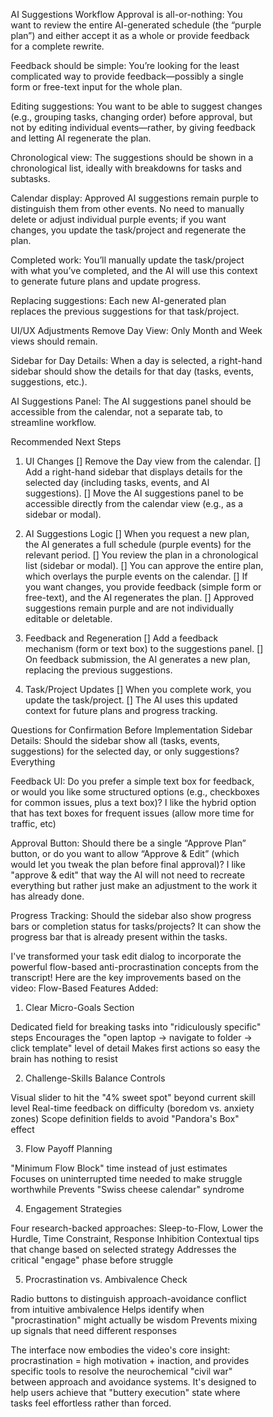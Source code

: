 AI Suggestions Workflow
Approval is all-or-nothing:
You want to review the entire AI-generated schedule (the “purple plan”) and either accept it as a whole or provide feedback for a complete rewrite.

Feedback should be simple:
You’re looking for the least complicated way to provide feedback—possibly a single form or free-text input for the whole plan.

Editing suggestions:
You want to be able to suggest changes (e.g., grouping tasks, changing order) before approval, but not by editing individual events—rather, by giving feedback and letting AI regenerate the plan.

Chronological view:
The suggestions should be shown in a chronological list, ideally with breakdowns for tasks and subtasks.

Calendar display:
Approved AI suggestions remain purple to distinguish them from other events. No need to manually delete or adjust individual purple events; if you want changes, you update the task/project and regenerate the plan.

Completed work:
You’ll manually update the task/project with what you’ve completed, and the AI will use this context to generate future plans and update progress.

Replacing suggestions:
Each new AI-generated plan replaces the previous suggestions for that task/project.

UI/UX Adjustments
Remove Day View:
Only Month and Week views should remain.

Sidebar for Day Details:
When a day is selected, a right-hand sidebar should show the details for that day (tasks, events, suggestions, etc.).

AI Suggestions Panel:
The AI suggestions panel should be accessible from the calendar, not a separate tab, to streamline workflow.

Recommended Next Steps
1. UI Changes
[] Remove the Day view from the calendar.
[] Add a right-hand sidebar that displays details for the selected day (including tasks, events, and AI suggestions).
[] Move the AI suggestions panel to be accessible directly from the calendar view (e.g., as a sidebar or modal).

2. AI Suggestions Logic
[] When you request a new plan, the AI generates a full schedule (purple events) for the relevant period.
[] You review the plan in a chronological list (sidebar or modal).
[] You can approve the entire plan, which overlays the purple events on the calendar.
[] If you want changes, you provide feedback (simple form or free-text), and the AI regenerates the plan.
[] Approved suggestions remain purple and are not individually editable or deletable.

3. Feedback and Regeneration
[] Add a feedback mechanism (form or text box) to the suggestions panel.
[] On feedback submission, the AI generates a new plan, replacing the previous suggestions.

4. Task/Project Updates
[] When you complete work, you update the task/project.
[] The AI uses this updated context for future plans and progress tracking.

Questions for Confirmation Before Implementation
Sidebar Details:
Should the sidebar show all (tasks, events, suggestions) for the selected day, or only suggestions? Everything

Feedback UI:
Do you prefer a simple text box for feedback, or would you like some structured options (e.g., checkboxes for common issues, plus a text box)? I like the hybrid option that has text boxes for frequent issues (allow more time for traffic, etc)

Approval Button:
Should there be a single “Approve Plan” button, or do you want to allow “Approve & Edit” (which would let you tweak the plan before final approval)? I like "approve & edit" that way the AI will not need to recreate everything but rather just make an adjustment to the work it has already done.

Progress Tracking:
Should the sidebar also show progress bars or completion status for tasks/projects? It can show the progress bar that is already present within the tasks.

I've transformed your task edit dialog to incorporate the powerful flow-based anti-procrastination concepts from the transcript! Here are the key improvements based on the video:
Flow-Based Features Added:
1. Clear Micro-Goals Section

Dedicated field for breaking tasks into "ridiculously specific" steps
Encourages the "open laptop → navigate to folder → click template" level of detail
Makes first actions so easy the brain has nothing to resist

2. Challenge-Skills Balance Controls

Visual slider to hit the "4% sweet spot" beyond current skill level
Real-time feedback on difficulty (boredom vs. anxiety zones)
Scope definition fields to avoid "Pandora's Box" effect

3. Flow Payoff Planning

"Minimum Flow Block" time instead of just estimates
Focuses on uninterrupted time needed to make struggle worthwhile
Prevents "Swiss cheese calendar" syndrome

4. Engagement Strategies

Four research-backed approaches: Sleep-to-Flow, Lower the Hurdle, Time Constraint, Response Inhibition
Contextual tips that change based on selected strategy
Addresses the critical "engage" phase before struggle

5. Procrastination vs. Ambivalence Check

Radio buttons to distinguish approach-avoidance conflict from intuitive ambivalence
Helps identify when "procrastination" might actually be wisdom
Prevents mixing up signals that need different responses

The interface now embodies the video's core insight: procrastination = high motivation + inaction, and provides specific tools to resolve the neurochemical "civil war" between approach and avoidance systems. It's designed to help users achieve that "buttery execution" state where tasks feel effortless rather than forced.

<!DOCTYPE html>
<html lang="en">
<head>
    <meta charset="UTF-8">
    <meta name="viewport" content="width=device-width, initial-scale=1.0">
    <title>Task Edit Dialog</title>
    <style>
        * {
            margin: 0;
            padding: 0;
            box-sizing: border-box;
        }

        body {
            font-family: -apple-system, BlinkMacSystemFont, 'Segoe UI', Roboto, sans-serif;
            background: #f5f7fa;
            padding: 20px;
            display: flex;
            justify-content: center;
            align-items: center;
            min-height: 100vh;
        }

        .dialog-overlay {
            position: fixed;
            top: 0;
            left: 0;
            width: 100%;
            height: 100%;
            background: rgba(0, 0, 0, 0.5);
            backdrop-filter: blur(4px);
            display: flex;
            justify-content: center;
            align-items: center;
            z-index: 1000;
        }

        .dialog-container {
            background: white;
            border-radius: 16px;
            box-shadow: 0 20px 40px rgba(0, 0, 0, 0.15);
            width: 600px;
            max-width: 90vw;
            max-height: 90vh;
            overflow: hidden;
            position: relative;
        }

        .dialog-header {
            background: linear-gradient(135deg, #667eea 0%, #764ba2 100%);
            color: white;
            padding: 24px;
            display: flex;
            justify-content: space-between;
            align-items: center;
        }

        .dialog-title {
            font-size: 20px;
            font-weight: 600;
        }

        .close-btn {
            background: none;
            border: none;
            color: white;
            font-size: 24px;
            cursor: pointer;
            width: 32px;
            height: 32px;
            border-radius: 6px;
            display: flex;
            align-items: center;
            justify-content: center;
            transition: background 0.2s;
        }

        .close-btn:hover {
            background: rgba(255, 255, 255, 0.2);
        }

        .dialog-content {
            padding: 24px;
            max-height: 60vh;
            overflow-y: auto;
        }

        .form-section {
            margin-bottom: 24px;
        }

        .section-title {
            font-size: 14px;
            font-weight: 600;
            color: #374151;
            margin-bottom: 12px;
            text-transform: uppercase;
            letter-spacing: 0.5px;
        }

        .form-group {
            margin-bottom: 16px;
        }

        .form-label {
            display: block;
            font-size: 14px;
            font-weight: 500;
            color: #374151;
            margin-bottom: 6px;
        }

        .form-input {
            width: 100%;
            padding: 12px 16px;
            border: 2px solid #e5e7eb;
            border-radius: 8px;
            font-size: 14px;
            transition: border-color 0.2s, box-shadow 0.2s;
            background: white;
        }

        .form-input:focus {
            outline: none;
            border-color: #667eea;
            box-shadow: 0 0 0 3px rgba(102, 126, 234, 0.1);
        }

        .form-textarea {
            min-height: 80px;
            resize: vertical;
            font-family: inherit;
        }

        .form-select {
            appearance: none;
            background-image: url("data:image/svg+xml,%3csvg xmlns='http://www.w3.org/2000/svg' fill='none' viewBox='0 0 20 20'%3e%3cpath stroke='%236b7280' stroke-linecap='round' stroke-linejoin='round' stroke-width='1.5' d='m6 8 4 4 4-4'/%3e%3c/svg%3e");
            background-position: right 12px center;
            background-repeat: no-repeat;
            background-size: 16px;
            padding-right: 40px;
        }

        .priority-buttons {
            display: flex;
            gap: 8px;
        }

        .priority-btn {
            flex: 1;
            padding: 8px 12px;
            border: 2px solid #e5e7eb;
            border-radius: 6px;
            background: white;
            cursor: pointer;
            font-size: 12px;
            font-weight: 500;
            text-transform: uppercase;
            letter-spacing: 0.5px;
            transition: all 0.2s;
        }

        .priority-btn.low {
            border-color: #10b981;
            color: #10b981;
        }

        .priority-btn.medium {
            border-color: #f59e0b;
            color: #f59e0b;
        }

        .priority-btn.high {
            border-color: #ef4444;
            color: #ef4444;
        }

        .priority-btn.urgent {
            border-color: #7c3aed;
            color: #7c3aed;
        }

        .priority-btn.active.low {
            background: #10b981;
            color: white;
        }

        .priority-btn.active.medium {
            background: #f59e0b;
            color: white;
        }

        .priority-btn.active.high {
            background: #ef4444;
            color: white;
        }

        .priority-btn.active.urgent {
            background: #7c3aed;
            color: white;
        }

        .tag-input-container {
            position: relative;
        }

        .tag-suggestions {
            position: absolute;
            top: 100%;
            left: 0;
            right: 0;
            background: white;
            border: 2px solid #e5e7eb;
            border-top: none;
            border-radius: 0 0 8px 8px;
            max-height: 120px;
            overflow-y: auto;
            z-index: 10;
        }

        .tag-suggestion {
            padding: 8px 16px;
            cursor: pointer;
            font-size: 13px;
            border-bottom: 1px solid #f3f4f6;
        }

        .tag-suggestion:hover {
            background: #f9fafb;
        }

        .current-tags {
            display: flex;
            flex-wrap: wrap;
            gap: 6px;
            margin-top: 8px;
        }

        .tag {
            background: #667eea;
            color: white;
            padding: 4px 8px;
            border-radius: 4px;
            font-size: 12px;
            display: flex;
            align-items: center;
            gap: 4px;
        }

        .tag-remove {
            background: none;
            border: none;
            color: white;
            cursor: pointer;
            font-size: 14px;
            line-height: 1;
        }

        .progress-container {
            display: flex;
            align-items: center;
            gap: 12px;
        }

        .progress-bar {
            flex: 1;
            height: 8px;
            background: #e5e7eb;
            border-radius: 4px;
            overflow: hidden;
        }

        .progress-fill {
            height: 100%;
            background: #10b981;
            transition: width 0.3s;
        }

        .progress-input {
            width: 60px;
            text-align: center;
        }

        .time-estimate-group {
            display: flex;
            gap: 12px;
            align-items: end;
        }

        .time-input {
            flex: 1;
        }

        .energy-level {
            display: flex;
            gap: 8px;
            margin-top: 8px;
        }

        .energy-dot {
            width: 12px;
            height: 12px;
            border-radius: 50%;
            border: 2px solid #e5e7eb;
            cursor: pointer;
            transition: all 0.2s;
        }

        .energy-dot.active {
            border-color: #667eea;
            background: #667eea;
        }

        .dialog-actions {
            padding: 24px;
            border-top: 1px solid #e5e7eb;
            display: flex;
            gap: 12px;
            justify-content: flex-end;
            background: #f9fafb;
        }

        .btn {
            padding: 12px 24px;
            border: none;
            border-radius: 8px;
            font-size: 14px;
            font-weight: 500;
            cursor: pointer;
            transition: all 0.2s;
        }

        .btn-secondary {
            background: #f3f4f6;
            color: #374151;
        }

        .btn-secondary:hover {
            background: #e5e7eb;
        }

        .btn-primary {
            background: #667eea;
            color: white;
        }

        .btn-primary:hover {
            background: #5a67d8;
        }

        .btn-danger {
            background: #ef4444;
            color: white;
        }

        .btn-danger:hover {
            background: #dc2626;
        }

        .challenge-slider-container {
            margin-top: 8px;
        }

        .slider-labels {
            display: flex;
            justify-content: space-between;
            margin-bottom: 8px;
        }

        .challenge-slider {
            width: 100%;
            height: 6px;
            border-radius: 3px;
            background: linear-gradient(to right, #ef4444 0%, #10b981 45%, #10b981 55%, #ef4444 100%);
            outline: none;
            appearance: none;
        }

        .challenge-slider::-webkit-slider-thumb {
            appearance: none;
            width: 20px;
            height: 20px;
            border-radius: 50%;
            background: #667eea;
            cursor: pointer;
            box-shadow: 0 2px 4px rgba(0,0,0,0.2);
        }

        .challenge-slider::-moz-range-thumb {
            width: 20px;
            height: 20px;
            border-radius: 50%;
            background: #667eea;
            cursor: pointer;
            border: none;
            box-shadow: 0 2px 4px rgba(0,0,0,0.2);
        }

        .challenge-display {
            text-align: center;
            margin-top: 8px;
            font-size: 14px;
            font-weight: 500;
            color: #374151;
        }

        .scope-inputs input {
            border-left: 4px solid #667eea;
        }

        .procrastination-analysis {
            display: flex;
            flex-direction: column;
            gap: 8px;
        }

        .analysis-question {
            display: flex;
            align-items: center;
            gap: 8px;
            padding: 8px 12px;
            border: 1px solid #e5e7eb;
            border-radius: 6px;
            transition: all 0.2s;
        }

        .analysis-question:hover {
            background: #f9fafb;
        }

        .analysis-question input[type="radio"] {
            margin: 0;
        }

        .analysis-question label {
            margin: 0;
            cursor: pointer;
            font-size: 14px;
        }
    </style>
</head>
<body>
    <div class="dialog-overlay">
        <div class="dialog-container">
            <div class="dialog-header">
                <h2 class="dialog-title">Edit Task</h2>
                <button class="close-btn" onclick="closeDialog()">×</button>
            </div>
            
            <div class="dialog-content">
                <!-- Basic Information Section -->
                <div class="form-section">
                    <div class="section-title">Basic Information</div>
                    
                    <div class="form-group">
                        <label class="form-label" for="task-title">Task Title *</label>
                        <input type="text" id="task-title" class="form-input" value="Progress Note - 2025-07-14" placeholder="Enter task title...">
                    </div>
                    
                    <div class="form-group">
                        <label class="form-label" for="clear-goals">Clear Micro-Goals</label>
                        <textarea id="clear-goals" class="form-input form-textarea" placeholder="Break this down into ridiculously specific steps:
1. Open laptop
2. Navigate to client file folder
3. Open progress note template
4. Write client name and session date
5. Document session highlights..."></textarea>
                        <div style="font-size: 12px; color: #6b7280; margin-top: 4px;">
                            ✨ <strong>Flow Tip:</strong> Make each step so easy your brain has nothing to resist
                        </div>
                    </div>
                    
                    <div class="form-group">
                        <label class="form-label" for="task-description">Context & Why</label>
                        <textarea id="task-description" class="form-input form-textarea" placeholder="Why does this matter? What's the bigger purpose? How does it connect to your goals?"></textarea>
                    </div>
                    
                    <div class="form-group">
                        <label class="form-label" for="project-select">Project</label>
                        <select id="project-select" class="form-input form-select">
                            <option value="">Select a project...</option>
                            <option value="therapy-notes" selected>Therapy Notes</option>
                            <option value="facilities">Facilities</option>
                            <option value="1148">1148</option>
                            <option value="renuevo">Renuevo</option>
                            <option value="tech">Tech</option>
                            <option value="clinica-medicos">Clinica Medicos</option>
                        </select>
                    </div>
                </div>

                <!-- Challenge-Skills Balance Section -->
                <div class="form-section">
                    <div class="section-title">Challenge-Skills Balance</div>
                    
                    <div class="form-group">
                        <label class="form-label">Difficulty Level</label>
                        <div class="challenge-slider-container">
                            <div class="slider-labels">
                                <span style="font-size: 11px; color: #6b7280;">Too Easy (Boredom)</span>
                                <span style="font-size: 11px; color: #10b981; font-weight: 600;">4% Sweet Spot</span>
                                <span style="font-size: 11px; color: #6b7280;">Too Hard (Anxiety)</span>
                            </div>
                            <input type="range" class="challenge-slider" min="1" max="10" value="6" onchange="updateChallengeDisplay(this.value)">
                            <div class="challenge-display">
                                <span id="challenge-text">Slightly challenging (perfect for flow)</span>
                            </div>
                        </div>
                        <div style="font-size: 12px; color: #6b7280; margin-top: 4px;">
                            🎯 <strong>Flow Tip:</strong> Sweet spot is 4% beyond your current skill level
                        </div>
                    </div>
                    
                    <div class="form-group">
                        <label class="form-label">Scope Definition</label>
                        <div class="scope-inputs">
                            <input type="text" class="form-input" placeholder="What exactly needs to be done?" style="margin-bottom: 8px;">
                            <input type="text" class="form-input" placeholder="Why does it need to be done?" style="margin-bottom: 8px;">
                            <input type="text" class="form-input" placeholder="How will I know it's complete?">
                        </div>
                        <div style="font-size: 12px; color: #6b7280; margin-top: 4px;">
                            🧩 <strong>Clarity Boost:</strong> Define scope to avoid "Pandora's Box" effect
                        </div>
                    </div>
                </div>
                <div class="form-section">
                    <div class="section-title">Priority & Scheduling</div>
                    
                    <div class="form-group">
                        <label class="form-label">Priority Level</label>
                        <div class="priority-buttons">
                            <button class="priority-btn low" onclick="setPriority('low')">Low</button>
                            <button class="priority-btn medium active" onclick="setPriority('medium')">Medium</button>
                            <button class="priority-btn high" onclick="setPriority('high')">High</button>
                            <button class="priority-btn urgent" onclick="setPriority('urgent')">Urgent</button>
                        </div>
                    </div>
                    
                    <div class="form-group">
                        <label class="form-label" for="due-date">Due Date</label>
                        <input type="date" id="due-date" class="form-input" value="2025-07-14">
                    </div>
                    
                    <div class="form-group">
                        <div class="section-title" style="margin-bottom: 8px; font-size: 12px;">Minimum Flow Block</div>
                        <div class="time-estimate-group">
                            <div class="time-input">
                                <input type="number" class="form-input" placeholder="2" min="1" max="8" style="text-align: center;">
                                <label class="form-label" style="text-align: center; margin-top: 4px;">Hours</label>
                            </div>
                            <div class="time-input">
                                <input type="number" class="form-input" placeholder="0" min="0" max="59" step="15" style="text-align: center;">
                                <label class="form-label" style="text-align: center; margin-top: 4px;">Minutes</label>
                            </div>
                        </div>
                        <div style="font-size: 12px; color: #6b7280; margin-top: 4px;">
                            🌊 <strong>Flow Payoff:</strong> Minimum uninterrupted time needed to make struggle worthwhile
                        </div>
                        <div class="form-label" style="margin-top: 8px; font-size: 12px; color: #6b7280;">Energy Level Required</div>
                        <div class="energy-level">
                            <div class="energy-dot" onclick="setEnergy(1)" title="Low energy"></div>
                            <div class="energy-dot active" onclick="setEnergy(2)" title="Medium energy"></div>
                            <div class="energy-dot" onclick="setEnergy(3)" title="High energy"></div>
                        </div>
                    </div>
                    
                    <div class="form-group">
                        <label class="form-label">Engagement Strategy</label>
                        <select class="form-input form-select" onchange="updateEngagementTips(this.value)">
                            <option value="sleep-to-flow">Sleep-to-Flow (Morning, within 60 seconds)</option>
                            <option value="lower-hurdle">Lower the Hurdle (Start with easier version)</option>
                            <option value="time-constraint">Time Constraint (Artificial deadline pressure)</option>
                            <option value="response-inhibition">Response Inhibition (Bypass thinking)</option>
                        </select>
                        <div id="engagement-tip" style="font-size: 12px; color: #6b7280; margin-top: 4px;">
                            ⚡ <strong>Strategy:</strong> Wake up and start this task within 60 seconds, no time to procrastinate
                        </div>
                    </div>
                </div>

                <!-- Progress & Status Section -->
                <div class="form-section">
                    <div class="section-title">Progress & Status</div>
                    
                    <div class="form-group">
                        <label class="form-label">Progress</label>
                        <div class="progress-container">
                            <div class="progress-bar">
                                <div class="progress-fill" style="width: 0%"></div>
                            </div>
                            <input type="number" class="form-input progress-input" value="0" min="0" max="100" onchange="updateProgress(this.value)">
                            <span style="font-size: 14px; color: #6b7280;">%</span>
                        </div>
                    </div>
                    
                    <div class="form-group">
                        <label class="form-label" for="status-select">Status</label>
                        <select id="status-select" class="form-input form-select">
                            <option value="todo" selected>To Do</option>
                            <option value="in-progress">In Progress</option>
                            <option value="waiting">Waiting</option>
                            <option value="completed">Completed</option>
                        </select>
                    </div>
                </div>

                <!-- Organization Section -->
                <div class="form-section">
                    <div class="section-title">Organization</div>
                    
                    <div class="form-group">
                        <label class="form-label" for="tags-input">Tags</label>
                        <div class="tag-input-container">
                            <input type="text" id="tags-input" class="form-input" placeholder="Add tags..." onkeyup="showTagSuggestions(this.value)">
                            <div class="tag-suggestions" id="tag-suggestions" style="display: none;">
                                <div class="tag-suggestion" onclick="addTag('progress-note')">progress-note</div>
                                <div class="tag-suggestion" onclick="addTag('therapy')">therapy</div>
                                <div class="tag-suggestion" onclick="addTag('documentation')">documentation</div>
                                <div class="tag-suggestion" onclick="addTag('compliance')">compliance</div>
                                <div class="tag-suggestion" onclick="addTag('admin')">admin</div>
                            </div>
                        </div>
                        <div class="current-tags">
                            <div class="tag">
                                progress-note
                                <button class="tag-remove" onclick="removeTag(this)">×</button>
                            </div>
                            <div class="tag">
                                therapy
                                <button class="tag-remove" onclick="removeTag(this)">×</button>
                            </div>
                            <div class="tag">
                                documentation
                                <button class="tag-remove" onclick="removeTag(this)">×</button>
                            </div>
                        </div>
                    </div>
                    
                    <div class="form-group">
                        <label class="form-label">Procrastination Check</label>
                        <div class="procrastination-analysis">
                            <div class="analysis-question">
                                <input type="radio" name="avoid-reason" id="approach-avoidance" value="approach-avoidance">
                                <label for="approach-avoidance">I want to do this but can't bring myself to start</label>
                            </div>
                            <div class="analysis-question">
                                <input type="radio" name="avoid-reason" id="ambivalence" value="ambivalence">
                                <label for="ambivalence">Something feels "off" about this task</label>
                            </div>
                            <div class="analysis-question">
                                <input type="radio" name="avoid-reason" id="ready" value="ready">
                                <label for="ready">I'm ready to engage with this task</label>
                            </div>
                        </div>
                        <div id="procrastination-tip" style="font-size: 12px; color: #6b7280; margin-top: 4px;">
                            🧠 <strong>Self-Awareness:</strong> Distinguish between procrastination and ambivalence
                        </div>
                    </div>
                </div>
            </div>
            
            <div class="dialog-actions">
                <button class="btn btn-danger" onclick="deleteTask()">Delete Task</button>
                <button class="btn btn-secondary" onclick="closeDialog()">Cancel</button>
                <button class="btn btn-primary" onclick="saveTask()">Save Changes</button>
            </div>
        </div>
    </div>

    <script>
        function closeDialog() {
            console.log('Closing dialog...');
        }

        function setPriority(level) {
            document.querySelectorAll('.priority-btn').forEach(btn => btn.classList.remove('active'));
            document.querySelector(`.priority-btn.${level}`).classList.add('active');
        }

        function setEnergy(level) {
            document.querySelectorAll('.energy-dot').forEach((dot, index) => {
                dot.classList.toggle('active', index < level);
            });
        }

        function updateProgress(value) {
            document.querySelector('.progress-fill').style.width = value + '%';
        }

        function showTagSuggestions(value) {
            const suggestions = document.getElementById('tag-suggestions');
            if (value.length > 0) {
                suggestions.style.display = 'block';
            } else {
                suggestions.style.display = 'none';
            }
        }

        function addTag(tagName) {
            const tagsContainer = document.querySelector('.current-tags');
            const tagElement = document.createElement('div');
            tagElement.className = 'tag';
            tagElement.innerHTML = `
                ${tagName}
                <button class="tag-remove" onclick="removeTag(this)">×</button>
            `;
            tagsContainer.appendChild(tagElement);
            document.getElementById('tags-input').value = '';
            document.getElementById('tag-suggestions').style.display = 'none';
        }

        function removeTag(button) {
            button.parentElement.remove();
        }

        function updateChallengeDisplay(value) {
            const display = document.getElementById('challenge-text');
            const messages = {
                1: "Way too easy (will cause boredom)",
                2: "Too easy (might lose interest)", 
                3: "Slightly easy (good warm-up)",
                4: "Just right (flow sweet spot!)",
                5: "Perfect challenge (4% stretch)",
                6: "Slightly challenging (perfect for flow)",
                7: "Moderately hard (still manageable)",
                8: "Getting difficult (anxiety risk)",
                9: "Too hard (likely overwhelm)",
                10: "Extremely difficult (will cause anxiety)"
            };
            display.textContent = messages[value];
        }

        function updateEngagementTips(strategy) {
            const tip = document.getElementById('engagement-tip');
            const tips = {
                'sleep-to-flow': '⚡ <strong>Strategy:</strong> Wake up and start this task within 60 seconds, no time to procrastinate',
                'lower-hurdle': '🎯 <strong>Strategy:</strong> Start with the easiest possible version to build momentum',
                'time-constraint': '⏰ <strong>Strategy:</strong> Set artificial deadline pressure to increase challenge level',
                'response-inhibition': '🚀 <strong>Strategy:</strong> Commit to starting before you can think about it'
            };
            tip.innerHTML = tips[strategy];
        }

        function saveTask() {
            console.log('Saving task...');
        }

        function deleteTask() {
            if (confirm('Are you sure you want to delete this task?')) {
                console.log('Deleting task...');
            }
        }

        // Auto-focus title input
        document.getElementById('task-title').focus();
    </script>
</body>
</html>